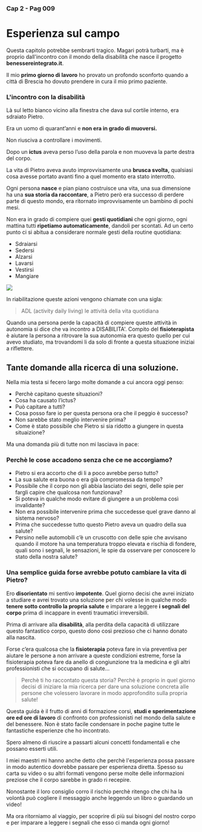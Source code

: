 ### Cap 2 - Pag 009

# Esperienza sul campo

Questa capitolo potrebbe sembrarti tragico. Magari potrà turbarti, ma è proprio dall'incontro con il mondo della disabilità che nasce il progetto **benessereintegrato.it**.

Il mio **primo giorno di lavoro** ho provato un profondo sconforto quando a città di Brescia ho dovuto prendere in cura il mio primo paziente.

### L'incontro con la disabilità

Là sul letto bianco vicino alla finestra che dava sul cortile interno, era sdraiato Pietro.

Era un uomo di quarant’anni e **non era in grado di muoversi.**

Non riusciva a controllare i movimenti.

Dopo un **ictus** aveva perso l’uso della parola e non muoveva la parte destra del corpo.

La vita di Pietro aveva avuto improvvisamente una **brusca svolta,** qualsiasi cosa avesse portato avanti fino a quel momento era stato interrotto.

Ogni persona **nasce** e pian piano costruisce una vita, una sua dimensione ha una **sua storia da raccontare**, a Pietro però era successo di perdere parte di questo mondo, era ritornato improvvisamente un bambino di pochi mesi.

Non era in grado di compiere quei **gesti quotidiani** che ogni giorno, ogni mattina tutti **ripetiamo automaticamente**, dandoli per scontati.
Ad un certo punto ci si abitua a considerare normale gesti della routine quotidiana:

- Sdraiarsi
- Sedersi
- Alzarsi
- Lavarsi
- Vestirsi
- Mangiare


<img src="https://uploads-ssl.webflow.com/5ef0d128fc86a6494b19f9a6/5f06182215dc28fb0fc416d2_579fab05cf5bef6e36bf34b5_activities%2520of%2520daily%2520living%252C%2520medicaid%2520planning%2520lawyer.png">

In riabilitazione queste azioni vengono chiamate con una sigla: 

> ADL (activity daily living) le attività della vita quotidiana

Quando una persona perde la capacità di compiere queste attività in autonomia si dice che va incontro a DISABILITA'.
Compito del **fisioterapista** è aiutare la persona a ritrovare la sua autonomia era questo quello per cui avevo studiato, ma trovandomi li da solo di fronte a questa situazione iniziai a riflettere.

## Tante domande alla ricerca di una soluzione.

Nella mia testa si fecero largo molte domande a cui ancora oggi penso:

- Perchè capitano queste situazioni?
- Cosa ha causato l’ictus?
- Può capitare a tutti?
- Cosa posso fare io per questa persona ora che il peggio è successo?
- Non sarebbe stato meglio intervenire prima?
- Come è stato possibile che Pietro si sia ridotto a giungere in questa situaizione?

Ma una domanda più di tutte non mi lasciava in pace:

### Perchè le cose accadono senza che ce ne accorgiamo?

- Pietro si era accorto che di li a poco avrebbe perso tutto?
- La sua salute era buona o era già compromessa da tempo?
- Possibile che il corpo non gli abbia lasciato dei segni, delle spie per fargli capire che qualcosa non funzionava?
- Si poteva in qualche modo evitare di giungere a un problema così invalidante?
- Non era possibile intervenire prima che succedesse quel grave danno al sistema nervoso?
- Prima che succedesse tutto questo Pietro aveva un quadro della sua salute?
- Persino nelle automobili c’è un cruscotto con delle spie che avvisano quando il motore ha una temperatura troppo elevata e rischia di fondere, quali sono i segnali, le sensazioni, le spie da osservare per conoscere lo stato della nostra salute?

### Una semplice guida forse avrebbe potuto cambiare la vita di Pietro?

Ero **disorientato** mi sentivo **impotente**. Quel giorno decisi che avrei iniziato a studiare e avrei trovato una soluzione per chi volesse in qualche modo **tenere sotto controllo la propria salute** e imparare a leggere **i segnali del corpo** prima di incappare in eventi traumatici irreversibili.

Prima di arrivare alla **disabilità**, alla perdita della capacità di utilizzare questo fantastico corpo, questo dono così prezioso che ci hanno donato alla nascita.

Forse c’era qualcosa che la **fisioterapia** poteva fare in via preventiva per aiutare le persone a non arrivare a queste condizioni estreme, forse la fisioterapia poteva fare da anello di congiunzione tra la medicina e gli altri professionisti che si occupano di salute...

> Perchè ti ho raccontato questa storia? Perchè è proprio in quel giorno decisi di iniziare la mia ricerca per dare una soluzione concreta alle persone che volessero lavorare in modo approfondito sulla propria salute!

Questa guida è il frutto di anni di formazione corsi, **studi e sperimentazione ore ed ore di lavoro** di confronto con professionisti nel mondo della salute e del benessere. Non è stato facile condensare in poche pagine tutte le fantastiche esperienze che ho incontrato.

Spero almeno di riuscire a passarti alcuni concetti fondamentali e che possano esserti utili. 

I miei maestri mi hanno anche detto che perchè l'esperienza possa passare in modo autentico dovrebbe passare per esperienza diretta. Spesso su carta su video o su altri formati vengono perse molte delle informazioni preziose che il corpo sarebbe in grado ri recepire.

Nonostante il loro consiglio corro il rischio perchè ritengo che chi ha la volontà può cogliere il messaggio anche leggendo un libro o guardando un video!

Ma ora ritorniamo al viaggio, per scoprire di più sui bisogni del nostro corpo e per imparare a leggere i segnali che esso ci manda ogni giorno!

<!--stackedit_data:
eyJoaXN0b3J5IjpbMTcyMzc3NjYzNl19
-->
